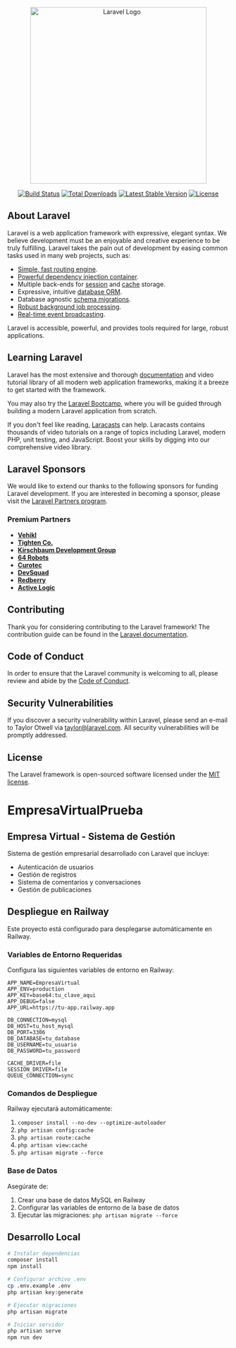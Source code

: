 <p align="center"><a href="https://laravel.com" target="_blank"><img src="https://raw.githubusercontent.com/laravel/art/master/logo-lockup/5%20SVG/2%20CMYK/1%20Full%20Color/laravel-logolockup-cmyk-red.svg" width="400" alt="Laravel Logo"></a></p>

<p align="center">
<a href="https://github.com/laravel/framework/actions"><img src="https://github.com/laravel/framework/workflows/tests/badge.svg" alt="Build Status"></a>
<a href="https://packagist.org/packages/laravel/framework"><img src="https://img.shields.io/packagist/dt/laravel/framework" alt="Total Downloads"></a>
<a href="https://packagist.org/packages/laravel/framework"><img src="https://img.shields.io/packagist/v/laravel/framework" alt="Latest Stable Version"></a>
<a href="https://packagist.org/packages/laravel/framework"><img src="https://img.shields.io/packagist/l/laravel/framework" alt="License"></a>
</p>

## About Laravel

Laravel is a web application framework with expressive, elegant syntax. We believe development must be an enjoyable and creative experience to be truly fulfilling. Laravel takes the pain out of development by easing common tasks used in many web projects, such as:

- [Simple, fast routing engine](https://laravel.com/docs/routing).
- [Powerful dependency injection container](https://laravel.com/docs/container).
- Multiple back-ends for [session](https://laravel.com/docs/session) and [cache](https://laravel.com/docs/cache) storage.
- Expressive, intuitive [database ORM](https://laravel.com/docs/eloquent).
- Database agnostic [schema migrations](https://laravel.com/docs/migrations).
- [Robust background job processing](https://laravel.com/docs/queues).
- [Real-time event broadcasting](https://laravel.com/docs/broadcasting).

Laravel is accessible, powerful, and provides tools required for large, robust applications.

## Learning Laravel

Laravel has the most extensive and thorough [documentation](https://laravel.com/docs) and video tutorial library of all modern web application frameworks, making it a breeze to get started with the framework.

You may also try the [Laravel Bootcamp](https://bootcamp.laravel.com), where you will be guided through building a modern Laravel application from scratch.

If you don't feel like reading, [Laracasts](https://laracasts.com) can help. Laracasts contains thousands of video tutorials on a range of topics including Laravel, modern PHP, unit testing, and JavaScript. Boost your skills by digging into our comprehensive video library.

## Laravel Sponsors

We would like to extend our thanks to the following sponsors for funding Laravel development. If you are interested in becoming a sponsor, please visit the [Laravel Partners program](https://partners.laravel.com).

### Premium Partners

- **[Vehikl](https://vehikl.com)**
- **[Tighten Co.](https://tighten.co)**
- **[Kirschbaum Development Group](https://kirschbaumdevelopment.com)**
- **[64 Robots](https://64robots.com)**
- **[Curotec](https://www.curotec.com/services/technologies/laravel)**
- **[DevSquad](https://devsquad.com/hire-laravel-developers)**
- **[Redberry](https://redberry.international/laravel-development)**
- **[Active Logic](https://activelogic.com)**

## Contributing

Thank you for considering contributing to the Laravel framework! The contribution guide can be found in the [Laravel documentation](https://laravel.com/docs/contributions).

## Code of Conduct

In order to ensure that the Laravel community is welcoming to all, please review and abide by the [Code of Conduct](https://laravel.com/docs/contributions#code-of-conduct).

## Security Vulnerabilities

If you discover a security vulnerability within Laravel, please send an e-mail to Taylor Otwell via [taylor@laravel.com](mailto:taylor@laravel.com). All security vulnerabilities will be promptly addressed.

## License

The Laravel framework is open-sourced software licensed under the [MIT license](https://opensource.org/licenses/MIT).

#  E m p r e s a V i r t u a l P r u e b a 

## Empresa Virtual - Sistema de Gestión

Sistema de gestión empresarial desarrollado con Laravel que incluye:
- Autenticación de usuarios
- Gestión de registros
- Sistema de comentarios y conversaciones
- Gestión de publicaciones

## Despliegue en Railway

Este proyecto está configurado para desplegarse automáticamente en Railway.

### Variables de Entorno Requeridas

Configura las siguientes variables de entorno en Railway:

```
APP_NAME=EmpresaVirtual
APP_ENV=production
APP_KEY=base64:tu_clave_aqui
APP_DEBUG=false
APP_URL=https://tu-app.railway.app

DB_CONNECTION=mysql
DB_HOST=tu_host_mysql
DB_PORT=3306
DB_DATABASE=tu_database
DB_USERNAME=tu_usuario
DB_PASSWORD=tu_password

CACHE_DRIVER=file
SESSION_DRIVER=file
QUEUE_CONNECTION=sync
```

### Comandos de Despliegue

Railway ejecutará automáticamente:
1. `composer install --no-dev --optimize-autoloader`
2. `php artisan config:cache`
3. `php artisan route:cache`
4. `php artisan view:cache`
5. `php artisan migrate --force`

### Base de Datos

Asegúrate de:
1. Crear una base de datos MySQL en Railway
2. Configurar las variables de entorno de la base de datos
3. Ejecutar las migraciones: `php artisan migrate --force`

## Desarrollo Local

```bash
# Instalar dependencias
composer install
npm install

# Configurar archivo .env
cp .env.example .env
php artisan key:generate

# Ejecutar migraciones
php artisan migrate

# Iniciar servidor
php artisan serve
npm run dev
```